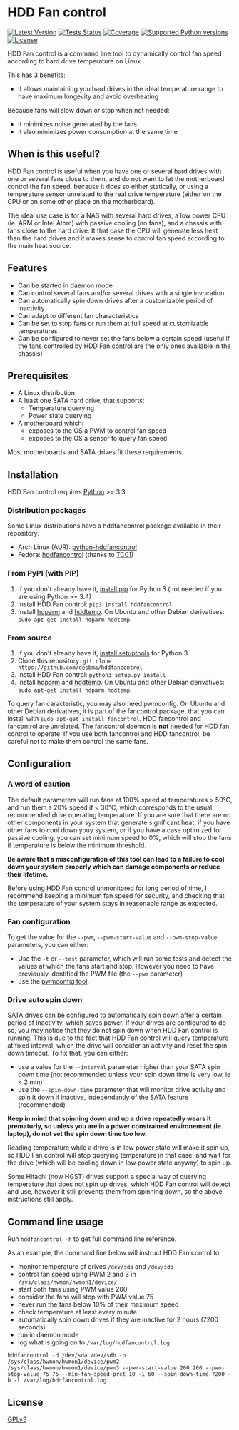HDD Fan control
===============

[![Latest Version](https://img.shields.io/pypi/v/hddfancontrol.svg?style=flat)](https://pypi.python.org/pypi/hddfancontrol/)
[![Tests Status](https://img.shields.io/travis/desbma/hddfancontrol/master.svg?label=tests&style=flat)](https://travis-ci.org/desbma/hddfancontrol)
[![Coverage](https://img.shields.io/coveralls/desbma/hddfancontrol/master.svg?style=flat)](https://coveralls.io/github/desbma/hddfancontrol?branch=master)
[![Supported Python versions](https://img.shields.io/pypi/pyversions/hddfancontrol.svg?style=flat)](https://pypi.python.org/pypi/hddfancontrol/)
[![License](https://img.shields.io/github/license/desbma/hddfancontrol.svg?style=flat)](https://pypi.python.org/pypi/hddfancontrol/)

HDD Fan control is a command line tool to dynamically control fan speed according to hard drive temperature on Linux.

This has 3 benefits:

* it allows maintaining you hard drives in the ideal temperature range to have maximum longevity and avoid overheating

Because fans will slow down or stop when not needed:

* it minimizes noise generated by the fans
* it also minimizes power consumption at the same time


## When is this useful?

HDD Fan control is useful when you have one or several hard drives with one or several fans close to them, and do not want to let the motherboard control the fan speed, because it does so either statically, or using a temperature sensor unrelated to the real drive temperature (either on the CPU or on some other place on the motherboard).

The ideal use case is for a NAS with several hard drives, a low power CPU (ie. ARM or Intel Atom) with passive cooling (no fans), and a chassis with fans close to the hard drive. It that case the CPU will generate less heat than the hard drives and it makes sense to control fan speed according to the main heat source.


## Features

* Can be started in daemon mode
* Can control several fans and/or several drives with a single invocation
* Can automatically spin down drives after a customizable period of inactivity
* Can adapt to different fan characteristics
* Can be set to stop fans or run them at full speed at customizable temperatures
* Can be configured to never set the fans below a certain speed (useful if the fans controlled by HDD Fan control are the only ones available in the chassis)


## Prerequisites

* A Linux distribution
* A least one SATA hard drive, that supports:
    * Temperature querying
    * Power state querying
* A motherboard which:
    * exposes to the OS a PWM to control fan speed
    * exposes to the OS a sensor to query fan speed

Most motherboards and SATA drives fit these requirements.


## Installation

HDD Fan control requires [Python](https://www.python.org/downloads/) >= 3.3.

### Distribution packages

Some Linux distributions have a hddfancontrol package available in their repository:

* Arch Linux (AUR): [python-hddfancontrol](https://aur.archlinux.org/packages/python-hddfancontrol/)
* Fedora: [hddfancontrol](https://apps.fedoraproject.org/packages/hddfancontrol) (thanks to [TC01](https://github.com/TC01))

### From PyPI (with PIP)

1. If you don't already have it, [install pip](http://www.pip-installer.org/en/latest/installing.html) for Python 3 (not needed if you are using Python >= 3.4)
2. Install HDD Fan control: `pip3 install hddfancontrol`
3. Install [hdparm](http://sourceforge.net/projects/hdparm/) and [hddtemp](http://www.guzu.net/linux/hddtemp.php).
On Ubuntu and other Debian derivatives: `sudo apt-get install hdparm hddtemp`.

### From source

1. If you don't already have it, [install setuptools](https://pypi.python.org/pypi/setuptools#installation-instructions) for Python 3
2. Clone this repository: `git clone https://github.com/desbma/hddfancontrol`
3. Install HDD Fan control: `python3 setup.py install`
4. Install [hdparm](http://sourceforge.net/projects/hdparm/) and [hddtemp](http://www.guzu.net/linux/hddtemp.php).
On Ubuntu and other Debian derivatives: `sudo apt-get install hdparm hddtemp`.

To query fan caracteristic, you may also need pwmconfig. On Ubuntu and other Debian derivatives, it is part of the fancontrol package, that you can install with `sudo apt-get install fancontrol`. HDD fancontrol and fancontrol are unrelated. The fancontrol daemon is **not** needed for HDD fan control to operate. If you use both fancontrol and HDD fancontrol, be careful not to make them control the same fans.


## Configuration

### A word of caution

The default parameters will run fans at 100% speed at temperatures > 50°C, and run them a 20% speed if < 30°C, which corresponds to the usual recommended drive operating temperature. If you are sure that there are no other components in your system that generate significant heat, if you have other fans to cool down youy system, or if you have a case optimized for passive cooling, you can set minimum speed to 0%, which will stop the fans if temperature is below the minimum threshold.

**Be aware that a misconfiguration of this tool can lead to a failure to cool down your system properly  which can damage components or reduce their lifetime.**

Before using HDD Fan control unmonitored for long  period of time, I recommend keeping a minimum fan speed for security, and checking that the temperature of your system stays in reasonable range as expected.

### Fan configuration

To get the value  for the `--pwm`,  `--pwm-start-value` and `--pwm-stop-value` parameters, you can either:

* Use the `-t` or `--test` parameter, which will run some tests and detect the values at which the fans start and stop. However you need to have previously identified the PWM file (the `--pwm` parameter)
* use the [pwmconfig tool](http://www.lm-sensors.org/wiki/man/pwmconfig).

### Drive auto spin down

SATA drives can be configured to automatically spin down after a certain period of inactivity, which saves power. If your drives are configured to do so, you may notice that they do not spin down when HDD Fan control is running.
This is due to the fact that HDD Fan control will query temperature at fixed interval, which the drive will consider an activity and reset the spin down timeout.
To fix that, you can either:

* use a value for the `--interval` parameter higher than your SATA spin down time (not recommended unless your spin down time is very low, ie < 2 min)
* use the `--spin-down-time` parameter that will monitor drive activity and spin it down if inactive, independantly of the SATA feature (recommended)

**Keep in mind that spinning down and up a drive repeatedly wears it prematurly, so unless you are in a power constrained environement (ie. laptop), do not set the spin down time too low.**

Reading temperature while a drive is in low power state will make it spin up, so HDD Fan control will stop querying temperature in that case, and wait for the drive (which will be cooling down in low power state anyway) to spin up.

Some Hitachi (now HGST) drives support a special way of querying temperature that does not spin up drives, which HDD Fan control will detect and use, however it still prevents them from spinning down, so the above instructions still apply.


## Command line usage

Run `hddfancontrol -h` to get full command line reference.

As an example, the command line below will instruct HDD Fan control to:

* monitor temperature of drives `/dev/sda` and `/dev/sdb`
* control fan speed using PWM 2 and 3 in `/sys/class/hwmon/hwmon1/device/`
* start both fans using PWM value 200
* consider the fans will stop with PWM value 75
* never run the fans below 10% of their maximum speed
* check temperature at least every minute
* automatically spin down drives if they are inactive for 2 hours (7200 seconds)
* run in daemon mode
* log what is going on to `/var/log/hddfancontrol.log`

`hddfancontrol -d /dev/sda /dev/sdb -p /sys/class/hwmon/hwmon1/device/pwm2 /sys/class/hwmon/hwmon1/device/pwm3 --pwm-start-value 200 200 --pwm-stop-value 75 75 --min-fan-speed-prct 10 -i 60 --spin-down-time 7200 -b -l /var/log/hddfancontrol.log`


## License

[GPLv3](https://www.gnu.org/licenses/gpl-3.0-standalone.html)

